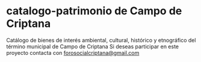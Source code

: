 catalogo-patrimonio de Campo de Criptana
========================================

Catálogo de bienes de interés ambiental, cultural, histórico y etnográfico del término municipal de Campo de Criptana
Si deseas participar en este proyecto contacta con forosocialcriptana@gmail.com
